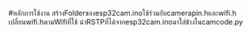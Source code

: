 #หลักการใช้งาน
สร้างFolderของesp32cam.inoใช้ร่วมกับcamerapin.hและwifi.h
เปลี่ยนwifi.hตามWifiที่ใช้
นำRSTPที่ได้จากesp32cam.inoมาใส่ข้างในcamcode.py
